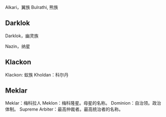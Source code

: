 Alkari，翼族
Bulrathi, 熊族

## Darklok

Darklok，幽灵族

Nazin，纳星

## Klackon

Klackon: 蚁族
Kholdan：科尔丹

## Meklar

Meklar：梅科拉人
Meklon：梅科隆星。母星的名称。
Dominion：自治领。政治体制。
Supreme Arbiter：最高仲裁者。最高统治者的名称。
